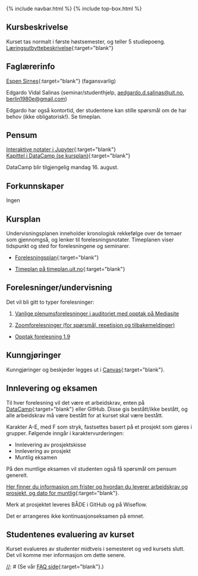{% include navbar.html %}
{% include top-box.html %}

<!--For å endre fagtittel, fagundertittel, bakgrunn og fagbilde gjør endringer i config.yml->
<!--Gjør endringer under her-->

## Kursbeskrivelse 

Kurset tas normalt i første høstsemester, og teller 5 studiepoeng.  
[Læringsutbyttebeskrivelse](https://uit.no/utdanning/emner/emne?p_document_id=722326){:target="blank"}

## Faglærerinfo  

[Espen Sirnes](https://uit.no/ansatte/person?p_document_id=41418){:target="blank"} (fagansvarlig)

Edgardo Vidal Salinas (seminar/studenthjelp, <aedgardo.d.salinas@uit.no>, <berlin1980e@gmail.com>)

Edgardo har også kontortid, der studentene kan stille spørsmål om de har behov (ikke obligatorisk!). Se timeplan. 


## Pensum  

[Interaktive notater i Jupyter](https://github.com/uit-sok-1003-h21/notebooks){:target="blank"}  
[Kapittel i DataCamp (se kursplan)](https://learn.datacamp.com/){:target="blank"} 

DataCamp blir tilgjengelig mandag 16. august.

## Forkunnskaper  
Ingen

## Kursplan  

Undervisningsplanen inneholder kronologisk rekkefølge over de temaer som gjennomgså, og lenker til forelesningsnotater. Timeplanen viser tidspunkt og sted for forelesningene og seminarer.

- [Forelesningsplan](forelesningsplan.md){:target="blank"}

- [Timeplan på timeplan.uit.no](http://timeplan.uit.no/emne_timeplan.php?sem=21h&module%5B%5D=SOK-1003-1){:target="blank"}

## Forelesninger/undervisning

Det vil bli gitt to typer forelesninger:

1. [Vanlige plenumsforelesninger i auditoriet med opptak på Mediasite](https://mediasite.uit.no/Mediasite/Channel/b5ed2471bf8e45aaa161225fe36e0c645f/watch/3865728a718e4785b303819d02ee996d1d)

2. [Zoomforelesninger (for spørsmål, repetisjon og tilbakemeldinger)](https://uit.zoom.us/j/66828719747?pwd=SUVRbXJ3NXFGMkFuelh2akVFeFloZz09)
  - [Opptak forelesning 1.9](https://mediasite.uit.no/Mediasite/Play/db5bd39679e645968b2d16df1599e8461d)

## Kunngjøringer  

Kunngjøringer og beskjeder legges ut i [Canvas](https://uit.instructure.com/courses/24032){:target="blank"}.


## Innlevering og eksamen  
Til hver forelesning vil det være et arbeidskrav, enten på [DataCamp](https://learn.datacamp.com/){:target="blank"} eller GitHub. Disse gis bestått/ikke bestått, og alle arbeidskrav må være bestått for at kurset skal være bestått. 

Karakter A-E, med F som stryk, fastsettes basert på et prosjekt som gjøres i grupper. Følgende inngår i karaktervurderingen:

- Innlevering av prosjektskisse
- Innlevering av prosjekt
- Muntlig eksamen

På den muntlige eksamen vil studenten også få spørsmål om pensum generelt. 


[Her finner du informasjon om frister og hvordan du leverer arbeidskrav og prosjekt, og dato for muntlig](frister.md){:target="blank"}. 

Merk at prosjektet leveres BÅDE i GitHub og på Wiseflow.

Det er arrangeres ikke kontinuasjonseksamen på emnet.



## Studentenes evaluering av kurset  

Kurset evalueres av studenter midtveis i semesteret og ved kursets slutt. Det vil komme mer informasjon om dette senere.


[//]: # (## FAQ - Ofte stilte spørsmål og svar)

[//]: # (Se vår [FAQ side](faq.md){:target="blank"}.)

